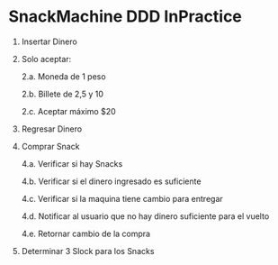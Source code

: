 # SnackMachine DDD InPractice

1. Insertar Dinero

2. Solo aceptar:

	  2.a.	Moneda de 1 peso
    
	  2.b. Billete de 2,5 y 10
    
	  2.c. Aceptar máximo $20
    
3. Regresar Dinero

4. Comprar Snack

	  4.a. Verificar si hay Snacks
    
	  4.b. Verificar si el dinero ingresado es suficiente

	  4.c. Verificar si la maquina tiene cambio para entregar

	  4.d. Notificar al usuario que no hay dinero suficiente para el vuelto

	  4.e. Retornar cambio de la compra

5. Determinar 3 Slock para los Snacks
